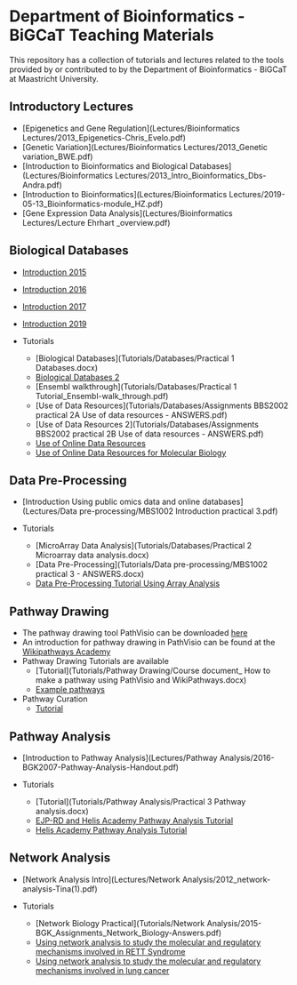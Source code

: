Department of Bioinformatics - BiGCaT Teaching Materials 
=============================================================================================

This repository has a collection of tutorials and lectures related to the tools provided by or contributed to by the Department of 
Bioinformatics - BiGCaT at Maastricht University.

Introductory Lectures
-----------------------
* [Epigenetics and Gene Regulation](Lectures/Bioinformatics Lectures/2013_Epigenetics-Chris_Evelo.pdf)
* [Genetic Variation](Lectures/Bioinformatics Lectures/2013_Genetic variation_BWE.pdf)
* [Introduction to Bioinformatics and Biological Databases](Lectures/Bioinformatics Lectures/2013_Intro_Bioinformatics_Dbs-Andra.pdf)
* [Introduction to Bioinformatics](Lectures/Bioinformatics Lectures/2019-05-13_Bioinformatics-module_HZ.pdf)
* [Gene Expression Data Analysis](Lectures/Bioinformatics Lectures/Lecture Ehrhart _overview.pdf)



Biological Databases
-----------------------
* [Introduction 2015](Lectures/Databases/2015_Biological_databases.pdf)
* [Introduction 2016](Lectures/Databases/2016_Biological_databases-handouts.pdf)
* [Introduction 2017](Lectures/Databases/2017-05-15_Biological_databases.pdf)
* [Introduction 2019](Lectures/Databases/2019-05-13_Biological_databases.pdf)

* Tutorials
    * [Biological Databases](Tutorials/Databases/Practical 1 Databases.docx)
    * [Biological Databases 2](Tutorials/Databases/2017-05-15_Assignments-Biological_databases_ANSWERS.docx)
    * [Ensembl walkthrough](Tutorials/Databases/Practical 1 Tutorial_Ensembl-walk_through.pdf)
    * [Use of Data Resources](Tutorials/Databases/Assignments BBS2002 practical 2A Use of data resources - ANSWERS.pdf)
    * [Use of Data Resources 2](Tutorials/Databases/Assignments BBS2002 practical 2B Use of data resources - ANSWERS.pdf)
    * [Use of Online Data Resources](Tutorials/Databases/Practical_BioInformatics_3A_20181019TeacherInstructions_PreparatoryAndTraining.pdf)
    * [Use of Online Data Resources for Molecular Biology](Tutorials/Databases/Practical_BioInformatics_3B_20181019TeacherInstructions_PreparatoryAndTraining.pdf)
    
Data Pre-Processing
-----------------------
* [Introduction Using public omics data and online databases](Lectures/Data pre-processing/MBS1002 Introduction practical 3.pdf)

* Tutorials
    * [MicroArray Data Analysis](Tutorials/Databases/Practical 2 Microarray data analysis.docx)
    * [Data Pre-Processing](Tutorials/Data pre-processing/MBS1002 practical 3 - ANSWERS.docx)
    * [Data Pre-Processing Tutorial Using Array Analysis](https://laurendupuis.github.io/Helis-Academy-Omics-June-2019/tutorials/Data_Preprocessing.html)
    

Pathway Drawing
-----------------------
* The pathway drawing tool PathVisio can be downloaded [here](https://pathvisio.github.io/pages/download)
* An introduction for pathway drawing in PathVisio can be found at the [Wikipathways Academy](https://wikipathways.github.io/academy/)
* Pathway Drawing Tutorials are available
    * [Tutorial](Tutorials/Pathway Drawing/Course document_ How to make a pathway using PathVisio and WikiPathways.docx)
    * [Example pathways](https://laurendupuis.github.io/EJP-RD_Helis_Academy/tutorials/Pathway_Drawing_Examples.html)
* Pathway Curation
     * [Tutorial](https://laurendupuis.github.io/EJP-RD_Helis_Academy/tutorials/Pathway_Curation.html)

Pathway Analysis
-------------------------------------------------------------------------
* [Introduction to Pathway Analysis](Lectures/Pathway Analysis/2016-BGK2007-Pathway-Analysis-Handout.pdf)
    
* Tutorials
     * [Tutorial](Tutorials/Pathway Analysis/Practical 3 Pathway analysis.docx)
     * [EJP-RD and Helis Academy Pathway Analysis Tutorial](https://laurendupuis.github.io/EJP-RD_Helis_Academy/tutorials/Pathway_analysis.html)
     * [Helis Academy Pathway Analysis Tutorial](https://laurendupuis.github.io/Helis-Academy-Omics-June-2019/tutorials/Pathway_Analysis.html)
     

Network Analysis
-----------------------------------------
* [Network Analysis Intro](Lectures/Network Analysis/2012_network-analysis-Tina(1).pdf)

* Tutorials
    * [Network Biology Practical](Tutorials/Network Analysis/2015-BGK_Assignments_Network_Biology-Answers.pdf)
    * [Using network analysis to study the molecular and regulatory mechanisms involved in RETT Syndrome](https://laurendupuis.github.io/EJP-RD_Helis_Academy/tutorials/Network_Analysis.html)
    * [Using network analysis to study the molecular and regulatory mechanisms involved in lung cancer](https://laurendupuis.github.io/Helis-Academy-Omics-June-2019/tutorials/Network_Analysis.html)


